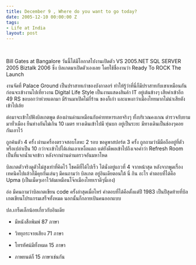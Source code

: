 ```yaml
---
title: December 9 , Where do you want to go today?
date: 2005-12-10 00:00:00 Z
tags:
- Life at India
layout: post
---
```


<div id="msgcns!1CF2EC57E79217F6!907" class="bvMsg">

&nbsp;

Bill Gates at Bangalore
วันนี้ได้มีโอกาสไปงานเปิดตัว  VS 2005.NET SQL SERVER 2005 Biztalk 2006 ซึ่ง บิลเกตมาเปิดตัวเองเลย
โดยใช้ชื่องานว่า Ready To ROCK The Launch

งานจัดที่ Palace Ground เป็นปราสาทเก่าของบังกาลอร์ ทำให้รู้ว่าที่นี่ก็มีปราสาทกับเขาเหมือนกัน
ก่อนจะเข้างานไปเที่ยวงาน Digital Life Style  เป็นงานแสดงสินค้า<!--more--> IT อยู่เต้นข้างๆ เสียค่าเข้าอีก 49 RS
ขอบอกว่าห่วยแตกมา มีร้านมาเปิดไม่กี่ร้าน ของก็เก่า และแพงกว่าเมืองไทยมากไม่น่าเสียตังเข้าไปเล้ย

ต่อมาจะเข้าไปฟังบิลเกตพูด ต้องผ่านด่านเหมือนกับค่ายทหารเลยจริงๆ ทั้งบริเวณคงเกณ ตำรวจกับยามมาทั่วเมือง
ยืนห่างกันไม่เกิน 10 เมตร ทางเดินเข้าไปมี ทุ่นบก อยู่เป็นระยะ  มีทางเดินเป็นช่องๆคอยกันเอาไว้

ถูกค้นตัว  4   ครั้ง ผ่านเครื่องตรวจสอบโลหะ 2 รอบ ขอดูพาสปอร์ต 3 ครั้ง ถูกถามว่ามีมือถืออยู่ที่ตัวหรือเปล่าเป็น 10
กว่าจะเข้าไปได้เล่นเอาเหงื่อแตก แต่ยังดีพอเข้าไปถึงเจอคำว่า Refresh Room เป็นที่แจกน้ำแจกข้าว หลังจากผ่านด่านตรวจอันมหาโหด

บิลเกตตัวจริงดูตัวไม่สูงเท่าที่คิดไว้ โชคดีที่ได้ไปเร็ว ได้นั่งอยู่แถวที่ 4 จากหน้าสุด หลังจากพูดเรื่อง เทคนิคไปแล้วก็มีคุยกันเล่นๆ
มีคนถามว่า บิลเกต อยู่อินเดียตอนใต้ นี่ กิน อะไร  คำตอบที่ได้คือ Upma (เป็นเม็ดๆเอาไว้ต้มเหมือนโจ๊กเมืองไทยเราดีๆนี่เอง)

อ่อ มีคนถามว่าบิลเกตเขียน code ครั้งล่าสุดเมื่อไหร่ คำตอบที่ได้คือตั้งแต่ปี 1983 เป็นปีสุดท้ายที่บิลเกตเขียนโปรแกรมเสร็จทั้งหมด
นอกนั้นก็กลายเป้นคนออกแบบ

ปล.เกร็ดเล็กน้อยเกี่ยวกับอินเดีย

*   มีหนังสือพิมพ์ 87 ภาษา

*   วิทยุกระจายเสียง 71 ภาษา

*   โทรทัศน์มีทั้งหมด 15 ภาษา

*   ภาพยนต์ก็ 15 ภาษาเช่นกัน
</div>